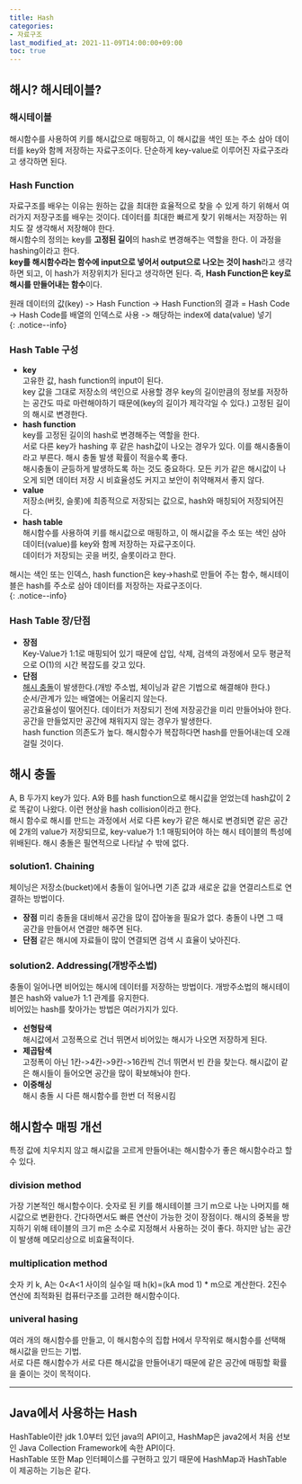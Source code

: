 ```yaml
---
title: Hash
categories:
- 자료구조
last_modified_at: 2021-11-09T14:00:00+09:00
toc: true
---
```


## 해시? 해시테이블?
### 해시테이블
해시함수를 사용하여 키를 해시값으로 매핑하고, 이 해시값을 색인 또는 주소 삼아 데이터를 key와 함께 저장하는 자료구조이다. 단순하게 key-value로 이루어진 자료구조라고 생각하면 된다.

### Hash Function
자료구조를 배우는 이유는 원하는 값을 최대한 효율적으로 찾을 수 있게 하기 위해서 여러가지 저장구조를 배우는 것이다. 데이터를 최대한 빠르게 찾기 위해서는 저장하는 위치도 잘 생각해서 저장해야 한다.<br>
해시함수의 정의는 key를 **고정된 길이**의 hash로 변경해주는 역할을 한다. 이 과정을 hashing이라고 한다. <br>
**key를 해시함수라는 함수에 input으로 넣어서 output으로 나오는 것이 hash**라고 생각하면 되고, 이 hash가 저장위치가 된다고 생각하면 된다. 즉, **Hash Function은 key로 해시를 만들어내는 함수**이다.

<div>
원래 데이터의 값(key) -> Hash Function -> Hash Function의 결과 = Hash Code
-> Hash Code를 배열의 인덱스로 사용 -> 해당하는 index에 data(value) 넣기
</div>
{: .notice--info}

### Hash Table 구성
- **key** <br>
고유한 값, hash function의 input이 된다. <br>
key 값을 그대로 저장소의 색인으로 사용할 경우 key의 길이만큼의 정보를 저장하는 공간도 따로 마련해야하기 때문에(key의 길이가 제각각일 수 있다.) 고정된 길이의 해시로 변경한다.
- **hash function** <br>
key를 고정된 길이의 hash로 변경해주는 역할을 한다. <br>
서로 다른 key가 hashing 후 같은 hash값이 나오는 경우가 있다. 이를 해시충돌이라고 부른다. 해시 충돌 발생 확률이 적을수록 좋다.<br>
해시충돌이 균등하게 발생하도록 하는 것도 중요하다. 모든 키가 같은 해시값이 나오게 되면 데이터 저장 시 비효율성도 커지고 보안이 취약해져서 좋지 않다.
- **value** <br>
저장소(버킷, 슬롯)에 최종적으로 저장되는 값으로, hash와 매칭되어 저장되어진다. 
- **hash table** <br>
해시함수를 사용하여 키를 해시값으로 매핑하고, 이 해시값을 주소 또는 색인 삼아 데이터(value)를 key와 함께 저장하는 자료구조이다. <br>
데이터가 저장되는 곳을 버킷, 슬롯이라고 한다.
<div>
해시는 색인 또는 인덱스, hash function은 key->hash로 만들어 주는 함수, 해시테이블은 hash를 주소로 삼아 데이터를 저장하는 자료구조이다.
</div>
{: .notice--info}

### Hash Table 장/단점
- **장점**<br>
Key-Value가 1:1로 매핑되어 있기 때문에 삽입, 삭제, 검색의 과정에서 모두 평균적으로 O(1)의 시간 복잡도를 갖고 있다.
- **단점**<br>
[해시 충돌](#해시-충돌)이 발생한다.(개방 주소법, 체이닝과 같은 기법으로 해결해야 한다.) <br>
순서/관계가 있는 배열에는 어울리지 않는다. <br>
공간효율성이 떨어진다. 데이터가 저장되기 전에 저장공간을 미리 만들어놔야 한다. 공간을 만들었지만 공간에 채워지지 않는 경우가 발생한다. <br>
hash function 의존도가 높다. 해시함수가 복잡하다면 hash를 만들어내는데 오래 걸릴 것이다. <br>

## 해시 충돌
A, B 두가지 key가 있다. A와 B를 hash function으로 해시값을 얻었는데 hash값이 2로 똑같이 나왔다. 이런 현상을 hash collision이라고 한다. <br>
해시 함수로 해시를 만드는 과정에서 서로 다른 key가 같은 해시로 변경되면 같은 공간에 2개의 value가 저장되므로, key-value가 1:1 매핑되어야 하는 해시 테이블의 특성에 위배된다. 해시 충돌은 필연적으로 나타날 수 밖에 없다.
### solution1. Chaining
체이닝은 저장소(bucket)에서 충돌이 일어나면 기존 값과 새로운 값을 연결리스트로 연결하는 방법이다.
- **장점**
미리 충돌을 대비해서 공간을 많이 잡아놓을 필요가 없다. 충돌이 나면 그 때 공간을 만들어서 연결만 해주면 된다.
- **단점**
같은 해시에 자료들이 많이 연결되면 검색 시 효율이 낮아진다.

### solution2. Addressing(개방주소법)
충돌이 일어나면 비어있는 해시에 데이터를 저장하는 방법이다. 개방주소법의 해시테이블은 hash와 value가 1:1 관계를 유지한다. <br>
비어있는 hash를 찾아가는 방법은 여러가지가 있다.
- **선형탐색** <br>
해시값에서 고정폭으로 건너 뛰면서 비어있는 해시가 나오면 저장하게 된다.
- **제곱탐색** <br>
고정폭이 아닌 1칸->4칸->9칸->16칸씩 건너 뛰면서 빈 칸을 찾는다. 해시값이 같은 해시들이 들어오면 공간을 많이 확보해놔야 한다.
- **이중해싱** <br>
해시 충돌 시 다른 해시함수를 한번 더 적용시킴

## 해시함수 매핑 개선
특정 값에 치우치지 않고 해시값을 고르게 만들어내는 해시함수가 좋은 해시함수라고 할 수 있다.
### division method
가장 기본적인 해시함수이다. 숫자로 된 키를 해시테이블 크기 m으로 나눈 나머지를 해시값으로 변환한다. 간다하면서도 빠른 연산이 가능한 것이 장점이다. 해시의 중복을 방지하기 위해 테이블의 크기 m은 소수로 지정해서 사용하는 것이 좋다. 하지만 남는 공간이 발생해 메모리상으로 비효율적이다.
### multiplication method
숫자 키 k, A는 0<A<1 사이의 실수일 때 h(k)=(kA mod 1) * m으로 계산한다. 2진수 연산에 최적화된 컴퓨터구조를 고려한 해시함수이다.
### univeral hasing
여러 개의 해시함수를 만들고, 이 해시함수의 집합 H에서 무작위로 해시함수를 선택해 해시값을 만드는 기법.<br>
서로 다른 해시함수가 서로 다른 해시값을 만들어내기 때문에 같은 공간에 매핑할 확률을 줄이는 것이 목적이다.

---

## Java에서 사용하는 Hash
HashTable이란 jdk 1.0부터 있던 java의 API이고, HashMap은 java2에서 처음 선보인 Java Collection Framework에 속한 API이다. <br>
HashTable 또한 Map 인터페이스를 구현하고 있기 때문에 HashMap과 HashTable이 제공하는 기능은 같다.

